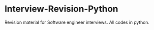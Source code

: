 # Interview-Revision-Python
Revision material for Software engineer interviews. All codes in python.
